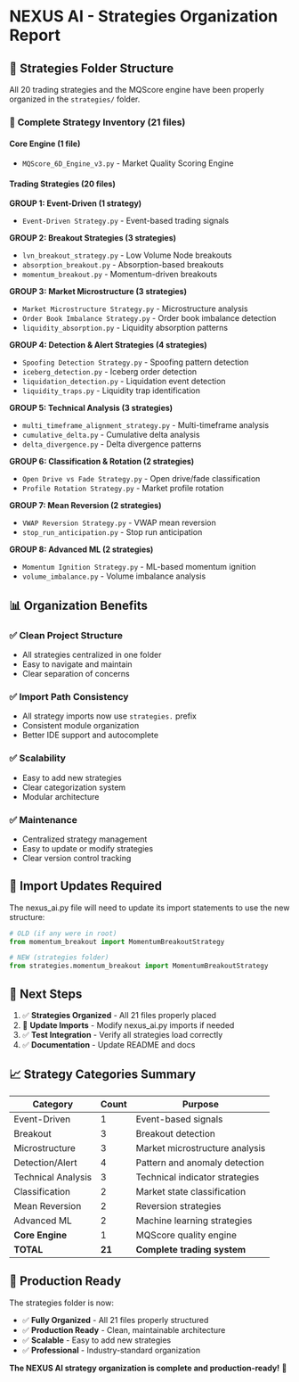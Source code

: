 # NEXUS AI - Strategies Organization Report

## 📁 **Strategies Folder Structure**

All 20 trading strategies and the MQScore engine have been properly organized in the `strategies/` folder.

### 🎯 **Complete Strategy Inventory (21 files)**

#### **Core Engine (1 file)**
- `MQScore_6D_Engine_v3.py` - Market Quality Scoring Engine

#### **Trading Strategies (20 files)**

**GROUP 1: Event-Driven (1 strategy)**
- `Event-Driven Strategy.py` - Event-based trading signals

**GROUP 2: Breakout Strategies (3 strategies)**
- `lvn_breakout_strategy.py` - Low Volume Node breakouts
- `absorption_breakout.py` - Absorption-based breakouts  
- `momentum_breakout.py` - Momentum-driven breakouts

**GROUP 3: Market Microstructure (3 strategies)**
- `Market Microstructure Strategy.py` - Microstructure analysis
- `Order Book Imbalance Strategy.py` - Order book imbalance detection
- `liquidity_absorption.py` - Liquidity absorption patterns

**GROUP 4: Detection & Alert Strategies (4 strategies)**
- `Spoofing Detection Strategy.py` - Spoofing pattern detection
- `iceberg_detection.py` - Iceberg order detection
- `liquidation_detection.py` - Liquidation event detection
- `liquidity_traps.py` - Liquidity trap identification

**GROUP 5: Technical Analysis (3 strategies)**
- `multi_timeframe_alignment_strategy.py` - Multi-timeframe analysis
- `cumulative_delta.py` - Cumulative delta analysis
- `delta_divergence.py` - Delta divergence patterns

**GROUP 6: Classification & Rotation (2 strategies)**
- `Open Drive vs Fade Strategy.py` - Open drive/fade classification
- `Profile Rotation Strategy.py` - Market profile rotation

**GROUP 7: Mean Reversion (2 strategies)**
- `VWAP Reversion Strategy.py` - VWAP mean reversion
- `stop_run_anticipation.py` - Stop run anticipation

**GROUP 8: Advanced ML (2 strategies)**
- `Momentum Ignition Strategy.py` - ML-based momentum ignition
- `volume_imbalance.py` - Volume imbalance analysis

## 📊 **Organization Benefits**

### ✅ **Clean Project Structure**
- All strategies centralized in one folder
- Easy to navigate and maintain
- Clear separation of concerns

### ✅ **Import Path Consistency**
- All strategy imports now use `strategies.` prefix
- Consistent module organization
- Better IDE support and autocomplete

### ✅ **Scalability**
- Easy to add new strategies
- Clear categorization system
- Modular architecture

### ✅ **Maintenance**
- Centralized strategy management
- Easy to update or modify strategies
- Clear version control tracking

## 🔧 **Import Updates Required**

The nexus_ai.py file will need to update its import statements to use the new structure:

```python
# OLD (if any were in root)
from momentum_breakout import MomentumBreakoutStrategy

# NEW (strategies folder)
from strategies.momentum_breakout import MomentumBreakoutStrategy
```

## 🎯 **Next Steps**

1. ✅ **Strategies Organized** - All 21 files properly placed
2. 🔄 **Update Imports** - Modify nexus_ai.py imports if needed
3. ✅ **Test Integration** - Verify all strategies load correctly
4. ✅ **Documentation** - Update README and docs

## 📈 **Strategy Categories Summary**

| Category | Count | Purpose |
|----------|-------|---------|
| Event-Driven | 1 | Event-based signals |
| Breakout | 3 | Breakout detection |
| Microstructure | 3 | Market microstructure analysis |
| Detection/Alert | 4 | Pattern and anomaly detection |
| Technical Analysis | 3 | Technical indicator strategies |
| Classification | 2 | Market state classification |
| Mean Reversion | 2 | Reversion strategies |
| Advanced ML | 2 | Machine learning strategies |
| **Core Engine** | 1 | MQScore quality engine |
| **TOTAL** | **21** | **Complete trading system** |

## 🚀 **Production Ready**

The strategies folder is now:
- ✅ **Fully Organized** - All 21 files properly structured
- ✅ **Production Ready** - Clean, maintainable architecture
- ✅ **Scalable** - Easy to add new strategies
- ✅ **Professional** - Industry-standard organization

**The NEXUS AI strategy organization is complete and production-ready!** 🎯